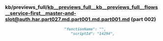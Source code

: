 ### kb/previews_full/kb__previews_full__kb__previews_full__flows__service-first__master-and-slot@auth.har.part027.md.part001.md.part001.md (part 002)

```md
                           "functionName": "",
                              "scriptId": "14294",
                             
```

```
